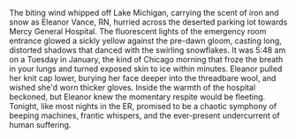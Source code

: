 The biting wind whipped off Lake Michigan, carrying the scent of iron and snow as Eleanor Vance, RN, hurried across the deserted parking lot towards Mercy General Hospital. The fluorescent lights of the emergency room entrance glowed a sickly yellow against the pre-dawn gloom, casting long, distorted shadows that danced with the swirling snowflakes.  It was 5:48 am on a Tuesday in January, the kind of Chicago morning that froze the breath in your lungs and turned exposed skin to ice within minutes. Eleanor pulled her knit cap lower, burying her face deeper into the threadbare wool, and wished she'd worn thicker gloves.  Inside the warmth of the hospital beckoned, but Eleanor knew the momentary respite would be fleeting.  Tonight, like most nights in the ER, promised to be a chaotic symphony of beeping machines, frantic whispers, and the ever-present undercurrent of human suffering.
